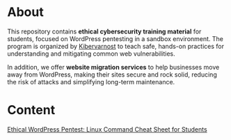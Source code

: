 # About

This repository contains **ethical cybersecurity training material** for students, focused on WordPress pentesting in a sandbox environment. The program is organized by [Kibervarnost](https://kibervarnost.si) to teach safe, hands-on practices for understanding and mitigating common web vulnerabilities.

In addition, we offer **website migration services** to help businesses move away from WordPress, making their sites secure and rock solid, reducing the risk of attacks and simplifying long-term maintenance.

# Content

[Ethical WordPress Pentest: Linux Command Cheat Sheet for Students](https://github.com/roverbird/cybersec/blob/main/wp-pentest.md)


